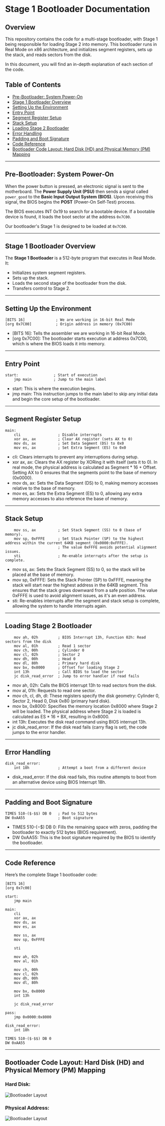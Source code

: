 # Stage 1 Bootloader Documentation
## Overview
This repository contains the code for a multi-stage bootloader, with Stage 1 being responsible for loading Stage 2 into memory. This bootloader runs in Real Mode on x86 architecture, and initializes segment registers, sets up the stack, and reads sectors from the disk.

In this document, you will find an in-depth explanation of each section of the code.

## Table of Contents
- [Pre-Bootloader: System Power-On](#pre-bootloader-system-power-on)
- [Stage 1 Bootloader Overview](#stage-1-bootloader-overview)
- [Setting Up the Environment](#setting-up-the-environment)
- [Entry Point](#entry-point)
- [Segment Register Setup](#segment-register-setup)
- [Stack Setup](#stack-setup)
- [Loading Stage 2 Bootloader](#loading-stage-2-bootloader)
- [Error Handling](#error-handling)
- [Padding and Boot Signature](#padding-and-boot-signature)
- [Code Reference](#code-reference)
- [Bootloader Code Layout: Hard Disk (HD) and Physical Memory (PM) Mapping](#bootloader-code-layout-hard-disk-hd-and-physical-memory-pm-mapping)

---

## Pre-Bootloader: System Power-On
When the power button is pressed, an electronic signal is sent to the motherboard.
The **Power Supply Unit (PSU)** then sends a signal called ```power_good``` to the **Basic Input Output System 
(BIOS)**. Upon receiving this signal, the BIOS begins the **POST** (Power-On Self-Test) process.

The BIOS executes INT 0x19 to search for a bootable device. If a bootable device is found, it loads the boot sector at the address ```0x7C00```.

Our bootloader's Stage 1 is designed to be loaded at ```0x7C00```.

---

## Stage 1 Bootloader Overview
The **Stage 1 Bootloader** is a 512-byte program that executes in Real Mode. It:

- Initializes system segment registers.
- Sets up the stack.
- Loads the second stage of the bootloader from the disk.
- Transfers control to Stage 2.

---

## Setting Up the Environment
```
[BITS 16]              ; We are working in 16-bit Real Mode
[org 0x7C00]           ; Origin address in memory (0x7C00)
```
- [BITS 16]: Tells the assembler we are working in 16-bit Real Mode.
- [org 0x7C00]: The bootloader starts execution at address 0x7C00, which is where the BIOS loads it into memory.

---

## Entry Point
```
start:                ; Start of execution
    jmp main          ; Jump to the main label
```
- start: This is where the execution begins.
- jmp main: This instruction jumps to the main label to skip any initial data and begin the core setup of the bootloader.

---

## Segment Register Setup
```
main:                   
    cli                 ; Disable interrupts
    xor ax, ax          ; Clear AX register (sets AX to 0)
    mov ds, ax          ; Set Data Segment (DS) to 0x0
    mov es, ax          ; Set Extra Segment (ES) to 0x0
```
- cli: Clears interrupts to prevent any interruptions during setup.
- xor ax, ax: Clears the AX register by XORing it with itself (sets it to 0). In real mode, the physical address is calculated as Segment * 16 + Offset. Setting AX to 0 ensures that the segments point to the base of memory (0x0000).
- mov ds, ax: Sets the Data Segment (DS) to 0, making memory accesses relative to the base of memory.
- mov es, ax: Sets the Extra Segment (ES) to 0, allowing any extra memory accesses to also reference the base of memory.

---

## Stack Setup
```
    mov ss, ax          ; Set Stack Segment (SS) to 0 (base of memory).
    mov sp, 0xFFFE      ; Set Stack Pointer (SP) to the highest address within the current 64KB segment (0x0000:0xFFFE).
                        ; The value 0xFFFE avoids potential alignment issues.
    sti                 ; Re-enable interrupts after the setup is complete.
```
- mov ss, ax: Sets the Stack Segment (SS) to 0, so the stack will be placed at the base of memory.
- mov sp, 0xFFFE: Sets the Stack Pointer (SP) to 0xFFFE, meaning the stack will start near the highest address in the 64KB segment. This ensures that the stack grows downward from a safe 
  position. The value 0xFFFE is used to avoid alignment issues, as it's an even address.
- sti: Re-enables interrupts after the segment and stack setup is complete, allowing the system to handle interrupts again.

---

## Loading Stage 2 Bootloader
```
    mov ah, 02h         ; BIOS Interrupt 13h, Function 02h: Read sectors from the disk
    mov al, 01h         ; Read 1 sector
    mov ch, 00h         ; Cylinder 0
    mov cl, 02h         ; Sector 2
    mov dh, 00h         ; Head 0
    mov dl, 80h         ; Primary hard disk
    mov bx, 0x8000      ; Offset for loading Stage 2
    int 13h             ; Call BIOS to load the sector
    jc disk_read_error  ; Jump to error handler if read fails
```
- mov ah, 02h: Calls the BIOS interrupt 13h to read sectors from the disk.
- mov al, 01h: Requests to read one sector.
- mov ch, cl, dh, dl: These registers specify the disk geometry: Cylinder 0, Sector 2, Head 0, Disk 0x80 (primary hard disk).
- mov bx, 0x8000: Specifies the memory location 0x8000 where Stage 2 will be loaded. The physical address where Stage 2 is loaded is calculated as ES * 16 + BX, resulting in 0x8000.
- int 13h: Executes the disk read command using BIOS interrupt 13h.
- jc disk_read_error: If the disk read fails (carry flag is set), the code jumps to the error handler.

---

## Error Handling
```
disk_read_error:
    int 18h             ; Attempt a boot from a different device
```
- disk_read_error: If the disk read fails, this routine attempts to boot from an alternative device using BIOS Interrupt 18h.

---

## Padding and Boot Signature
```
TIMES 510-($-$$) DB 0   ; Pad to 512 bytes
DW 0xAA55               ; Boot signature
```
- TIMES 510-($-$$) DB 0: Fills the remaining space with zeros, padding the bootloader to exactly 512 bytes (BIOS requirement).
- DW 0xAA55: This is the boot signature required by the BIOS to identify the bootloader.

---

## Code Reference
Here’s the complete Stage 1 bootloader code:
```
[BITS 16]
[org 0x7c00]

start:
    jmp main

main:
    cli
    xor ax, ax
    mov ds, ax
    mov es, ax

    mov ss, ax
    mov sp, 0xFFFE

    sti

    mov ah, 02h
    mov al, 01h

    mov ch, 00h
    mov cl, 02h
    mov dh, 00h
    mov dl, 80h

    mov bx, 0x8000
    int 13h

    jc disk_read_error

pass:
    jmp 0x0000:0x8000

disk_read_error:
    int 18h

TIMES 510-($-$$) DB 0
DW 0xAA55          
```

---

## Bootloader Code Layout: Hard Disk (HD) and Physical Memory (PM) Mapping

### Hard Disk:

![Bootloader Layout](https://github.com/IlanVinograd/OS_32Bit/blob/main/Images/HD.png)

### Physical Address:

![Bootloader Layout](https://github.com/IlanVinograd/OS_32Bit/blob/main/Images/PA.png)
